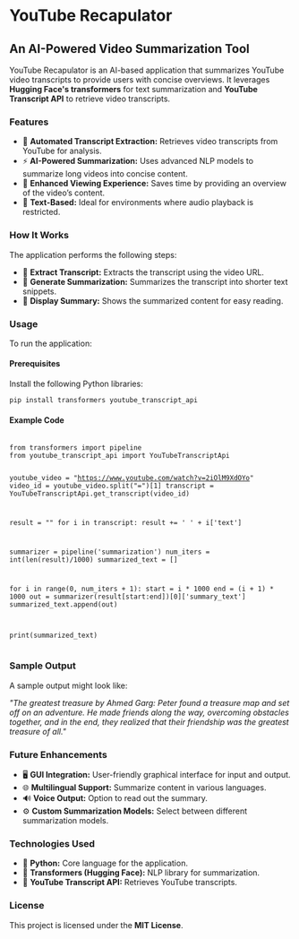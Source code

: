 <!DOCTYPE html>
<html lang="en">
<head>
  <meta charset="UTF-8">
</head>
<body>

<h1>YouTube Recapulator</h1>
<h2>An AI-Powered Video Summarization Tool</h2>
<p>
  <span class="highlight">YouTube Recapulator</span> is an AI-based application that summarizes YouTube video transcripts to provide users with concise overviews. It leverages <strong>Hugging Face's transformers</strong> for text summarization and <strong>YouTube Transcript API</strong> to retrieve video transcripts.
</p>

<h3>Features</h3>
<ul>
  <li>📄 <strong>Automated Transcript Extraction:</strong> Retrieves video transcripts from YouTube for analysis.</li>
  <li>⚡ <strong>AI-Powered Summarization:</strong> Uses advanced NLP models to summarize long videos into concise content.</li>
  <li>💼 <strong>Enhanced Viewing Experience:</strong> Saves time by providing an overview of the video’s content.</li>
  <li>📝 <strong>Text-Based:</strong> Ideal for environments where audio playback is restricted.</li>
</ul>

<div class="section">
  <h3>How It Works</h3>
  <p>
    The application performs the following steps:
  </p>
  <ul>
    <li>🔹 <strong>Extract Transcript:</strong> Extracts the transcript using the video URL.</li>
    <li>🔹 <strong>Generate Summarization:</strong> Summarizes the transcript into shorter text snippets.</li>
    <li>🔹 <strong>Display Summary:</strong> Shows the summarized content for easy reading.</li>
  </ul>
</div>

<div class="section">
  <h3>Usage</h3>
  <p>To run the application:</p>
  <h4>Prerequisites</h4>
  <p>Install the following Python libraries:</p>
  <code>pip install transformers youtube_transcript_api</code>

  <h4>Example Code</h4>
  <pre>
  <code>
from transformers import pipeline
from youtube_transcript_api import YouTubeTranscriptApi

youtube_video = "https://www.youtube.com/watch?v=2iOlM9XdOYo"
video_id = youtube_video.split("=")[1]
transcript = YouTubeTranscriptApi.get_transcript(video_id)

result = ""
for i in transcript:
  result += ' ' + i['text']

summarizer = pipeline('summarization')
num_iters = int(len(result)/1000)
summarized_text = []

for i in range(0, num_iters + 1):
  start = i * 1000
  end = (i + 1) * 1000
  out = summarizer(result[start:end])[0]['summary_text']
  summarized_text.append(out)

print(summarized_text)
  </code>
  </pre>
</div>

<div class="section">
  <h3>Sample Output</h3>
  <p>A sample output might look like:</p>
  <p><em>"The greatest treasure by Ahmed Garg: Peter found a treasure map and set off on an adventure. He made friends along the way, overcoming obstacles together, and in the end, they realized that their friendship was the greatest treasure of all."</em></p>
</div>

<div class="section">
  <h3>Future Enhancements</h3>
  <ul>
    <li>🖥️ <strong>GUI Integration:</strong> User-friendly graphical interface for input and output.</li>
    <li>🌐 <strong>Multilingual Support:</strong> Summarize content in various languages.</li>
    <li>🔊 <strong>Voice Output:</strong> Option to read out the summary.</li>
    <li>⚙️ <strong>Custom Summarization Models:</strong> Select between different summarization models.</li>
  </ul>
</div>

<div class="section">
  <h3>Technologies Used</h3>
  <ul>
    <li>🐍 <strong>Python:</strong> Core language for the application.</li>
    <li>🤗 <strong>Transformers (Hugging Face):</strong> NLP library for summarization.</li>
    <li>🎥 <strong>YouTube Transcript API:</strong> Retrieves YouTube transcripts.</li>
  </ul>
</div>

<div class="section">
  <h3>License</h3>
  <p>This project is licensed under the <strong>MIT License</strong>.</p>
</div>

</body>
</html>
